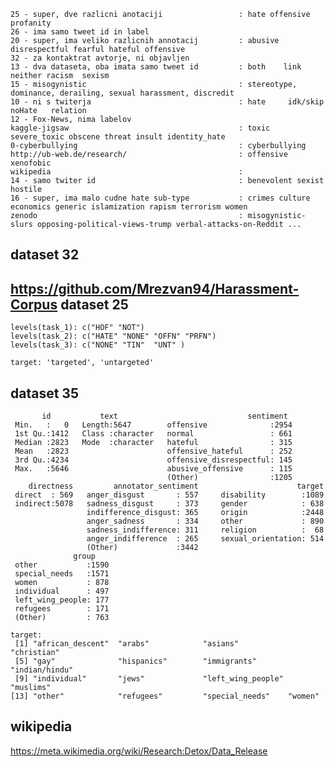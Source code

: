     25 - super, dve razlicni anotaciji                 : hate offensive profanity
    26 - ima samo tweet id in label
    20 - super, ima veliko razlicnih annotacij         : abusive disrespectful fearful hateful offensive 
    32 - za kontaktrat avtorje, ni objavljen
    13 - dva dataseta, oba imata samo tweet id         : both    link    neither racism  sexism     
    15 - misogynistic                                  : stereotype, dominance, derailing, sexual harassment, discredit
    10 - ni s twiterja                                 : hate     idk/skip noHate   relation
    12 - Fox-News, nima labelov
    kaggle-jigsaw                                      : toxic severe_toxic obscene threat insult identity_hate
    0-cyberbullying                                    : cyberbullying
    http://ub-web.de/research/                         : offensive xenofobic
    wikipedia                                          : 
    14 - samo twiter id                                : benevolent sexist hostile
    16 - super, ima malo cudne hate sub-type           : crimes culture economics generic islamization rapism terrorism women
    zenodo                                             : misogynistic-slurs opposing-political-views-trump verbal-attacks-on-Reddit ...



dataset 32
------------

https://github.com/Mrezvan94/Harassment-Corpus
dataset 25
---------------

```
levels(task_1): c("HOF" "NOT")
levels(task_2): c("HATE" "NONE" "OFFN" "PRFN")
levels(task_3): c("NONE" "TIN"  "UNT" )
```

```
target: 'targeted', 'untargeted'
```

dataset 35
------------

```
       id           text                             sentiment   
 Min.   :   0   Length:5647        offensive              :2954  
 1st Qu.:1412   Class :character   normal                 : 661  
 Median :2823   Mode  :character   hateful                : 315  
 Mean   :2823                      offensive_hateful      : 252  
 3rd Qu.:4234                      offensive_disrespectful: 145  
 Max.   :5646                      abusive_offensive      : 115  
                                   (Other)                :1205  
    directness         annotator_sentiment                      target    
 direct  : 569   anger_disgust       : 557     disability        :1089  
 indirect:5078   sadness_disgust     : 373     gender            : 638  
                 indifference_disgust: 365     origin            :2448  
                 anger_sadness       : 334     other             : 890  
                 sadness_indifference: 311     religion          :  68  
                 anger_indifference  : 265     sexual_orientation: 514  
                 (Other)             :3442                              
              group     
 other           :1590  
 special_needs   :1571  
 women           : 878  
 individual      : 497  
 left_wing_people: 177  
 refugees        : 171  
 (Other)         : 763  
```

```
target: 
 [1] "african_descent"  "arabs"            "asians"           "christian"       
 [5] "gay"              "hispanics"        "immigrants"       "indian/hindu"    
 [9] "individual"       "jews"             "left_wing_people" "muslims"         
[13] "other"            "refugees"         "special_needs"    "women" 
```

wikipedia
------------

https://meta.wikimedia.org/wiki/Research:Detox/Data_Release
